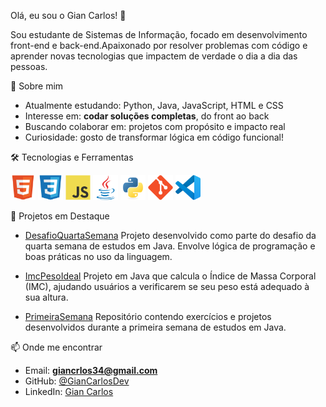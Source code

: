 Olá, eu sou o Gian Carlos! 👋

Sou estudante de Sistemas de Informação, focado em desenvolvimento front-end e back-end.Apaixonado por resolver problemas com código e aprender novas tecnologias que impactem de verdade o dia a dia das pessoas.



🚀 Sobre mim

- Atualmente estudando: Python, Java, JavaScript, HTML e CSS
- Interesse em: **codar soluções completas**, do front ao back
- Buscando colaborar em: projetos com propósito e impacto real
- Curiosidade: gosto de transformar lógica em código funcional!



🛠️ Tecnologias e Ferramentas

<p align="left">
  <img src="https://raw.githubusercontent.com/devicons/devicon/master/icons/html5/html5-original.svg" alt="HTML5" width="40" height="40"/>
  <img src="https://raw.githubusercontent.com/devicons/devicon/master/icons/css3/css3-original.svg" alt="CSS3" width="40" height="40"/>
  <img src="https://raw.githubusercontent.com/devicons/devicon/master/icons/javascript/javascript-original.svg" alt="JavaScript" width="40" height="40"/>
  <img src="https://raw.githubusercontent.com/devicons/devicon/master/icons/java/java-original.svg" alt="Java" width="40" height="40"/>
  <img src="https://raw.githubusercontent.com/devicons/devicon/master/icons/python/python-original.svg" alt="Python" width="40" height="40"/>
  <img src="https://raw.githubusercontent.com/devicons/devicon/master/icons/git/git-original.svg" alt="Git" width="40" height="40"/>
  <img src="https://raw.githubusercontent.com/devicons/devicon/master/icons/vscode/vscode-original.svg" alt="VS Code" width="40" height="40"/>
</p>



📌 Projetos em Destaque

- [DesafioQuartaSemana](https://github.com/GianCarlosDev/DesafioQuartaSemana)
  Projeto desenvolvido como parte do desafio da quarta semana de estudos em Java. Envolve lógica de programação e boas práticas no uso da linguagem.

- [ImcPesoIdeal](https://github.com/GianCarlosDev/ImcPesoIdeal)
  Projeto em Java que calcula o Índice de Massa Corporal (IMC), ajudando usuários a verificarem se seu peso está adequado à sua altura.

- [PrimeiraSemana](https://github.com/GianCarlosDev/PrimeiraSemana)
  Repositório contendo exercícios e projetos desenvolvidos durante a primeira semana de estudos em Java.



📫 Onde me encontrar

- Email: **giancrlos34@gmail.com**
- GitHub: [@GianCarlosDev](https://github.com/GianCarlosDev)
- LinkedIn: [Gian Carlos](https://www.linkedin.com/in/gian-carlos-10715a202)




